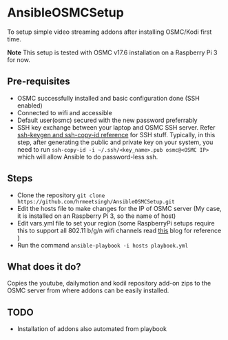 # AnsibleOSMCSetup
To setup simple video streaming addons after installing OSMC/Kodi first time. 

__Note__ This setup is tested with OSMC v17.6 installation on a Raspberry Pi 3 for now.

## Pre-requisites
- OSMC successfully installed and basic configuration done (SSH enabled)
- Connected to wifi and accessible
- Default user(osmc) secured with the new password preferrably
- SSH key exchange between your laptop and OSMC SSH server. Refer [ssh-keygen and ssh-copy-id reference](https://www.ssh.com/ssh/keygen/) for SSH stuff. Typically, in this step, after generating the public and private key on your system, you need to run `ssh-copy-id -i ~/.ssh/<key_name>.pub osmc@<OSMC IP>` which will allow Ansible to do password-less ssh.


## Steps
- Clone the repository `git clone https://github.com/hrmeetsingh/AnsibleOSMCSetup.git`
- Edit the hosts file to make changes for the IP of OSMC server (My case, it is installed on an Raspberry Pi 3, so the name of host)
- Edit vars.yml file to set your region (some RaspberryPi setups require this to support all 802.11 b/g/n wifi channels read [this](https://singhbydivineright.wordpress.com/2018/03/12/kodi-osmc-does-not-connect-to-wifi-channel-12-13-fix-it-this-way/) blog for reference )
- Run the command `ansible-playbook -i hosts playbook.yml`

## What does it do?
Copies the youtube, dailymotion and kodil repository add-on zips to the OSMC server from where addons can be easily installed.

## TODO
- Installation of addons also automated from playbook
